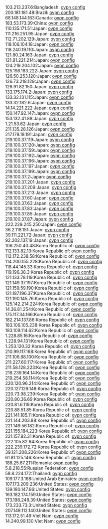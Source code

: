 103.213.237.6:Bangladesh: [ovpn config](vpn/103_213_237_6.ovpn)  
200.181.181.48:Brazil: [ovpn config](vpn/200_181_181_48.ovpn)  
68.148.144.163:Canada: [ovpn config](vpn/68_148_144_163.ovpn)  
183.53.173.39:China: [ovpn config](vpn/183_53_173_39.ovpn)  
110.135.171.51:Japan: [ovpn config](vpn/110_135_171_51.ovpn)  
111.216.251.95:Japan: [ovpn config](vpn/111_216_251_95.ovpn)  
112.71.202.129:Japan: [ovpn config](vpn/112_71_202_129.ovpn)  
118.106.104.18:Japan: [ovpn config](vpn/118_106_104_18.ovpn)  
118.240.19.110:Japan: [ovpn config](vpn/118_240_19_110.ovpn)  
121.80.24.163:Japan: [ovpn config](vpn/121_80_24_163.ovpn)  
121.81.221.214:Japan: [ovpn config](vpn/121_81_221_214.ovpn)  
124.219.204.102:Japan: [ovpn config](vpn/124_219_204_102.ovpn)  
125.198.183.222:Japan: [ovpn config](vpn/125_198_183_222.ovpn)  
126.50.253.120:Japan: [ovpn config](vpn/126_50_253_120.ovpn)  
126.73.218.129:Japan: [ovpn config](vpn/126_73_218_129.ovpn)  
126.91.82.150:Japan: [ovpn config](vpn/126_91_82_150.ovpn)  
133.175.174.2:Japan: [ovpn config](vpn/133_175_174_2.ovpn)  
133.32.131.115:Japan: [ovpn config](vpn/133_32_131_115.ovpn)  
133.32.182.6:Japan: [ovpn config](vpn/133_32_182_6.ovpn)  
14.14.221.222:Japan: [ovpn config](vpn/14_14_221_222.ovpn)  
150.147.92.147:Japan: [ovpn config](vpn/150_147_92_147.ovpn)  
153.132.41.88:Japan: [ovpn config](vpn/153_132_41_88.ovpn)  
1.21.53.62:Japan: [ovpn config](vpn/1_21_53_62.ovpn)  
211.135.28.126:Japan: [ovpn config](vpn/211_135_28_126.ovpn)  
217.178.18.191:Japan: [ovpn config](vpn/217_178_18_191.ovpn)  
219.100.37.119:Japan: [ovpn config](vpn/219_100_37_119.ovpn)  
219.100.37.120:Japan: [ovpn config](vpn/219_100_37_120.ovpn)  
219.100.37.159:Japan: [ovpn config](vpn/219_100_37_159.ovpn)  
219.100.37.192:Japan: [ovpn config](vpn/219_100_37_192.ovpn)  
219.100.37.196:Japan: [ovpn config](vpn/219_100_37_196.ovpn)  
219.100.37.197:Japan: [ovpn config](vpn/219_100_37_197.ovpn)  
219.100.37.199:Japan: [ovpn config](vpn/219_100_37_199.ovpn)  
219.100.37.2:Japan: [ovpn config](vpn/219_100_37_2.ovpn)  
219.100.37.201:Japan: [ovpn config](vpn/219_100_37_201.ovpn)  
219.100.37.209:Japan: [ovpn config](vpn/219_100_37_209.ovpn)  
219.100.37.213:Japan: [ovpn config](vpn/219_100_37_213.ovpn)  
219.100.37.60:Japan: [ovpn config](vpn/219_100_37_60.ovpn)  
219.100.37.63:Japan: [ovpn config](vpn/219_100_37_63.ovpn)  
219.100.37.83:Japan: [ovpn config](vpn/219_100_37_83.ovpn)  
219.100.37.85:Japan: [ovpn config](vpn/219_100_37_85.ovpn)  
219.100.37.87:Japan: [ovpn config](vpn/219_100_37_87.ovpn)  
222.229.245.250:Japan: [ovpn config](vpn/222_229_245_250.ovpn)  
36.2.118.151:Japan: [ovpn config](vpn/36_2_118_151.ovpn)  
39.111.221.72:Japan: [ovpn config](vpn/39_111_221_72.ovpn)  
92.202.137.19:Japan: [ovpn config](vpn/92_202_137_19.ovpn)  
106.250.40.48:Korea Republic of: [ovpn config](vpn/106_250_40_48.ovpn)  
112.133.82.13:Korea Republic of: [ovpn config](vpn/112_133_82_13.ovpn)  
112.172.238.58:Korea Republic of: [ovpn config](vpn/112_172_238_58.ovpn)  
114.200.155.228:Korea Republic of: [ovpn config](vpn/114_200_155_228.ovpn)  
118.44.145.33:Korea Republic of: [ovpn config](vpn/118_44_145_33.ovpn)  
119.196.38.3:Korea Republic of: [ovpn config](vpn/119_196_38_3.ovpn)  
121.133.78.119:Korea Republic of: [ovpn config](vpn/121_133_78_119.ovpn)  
121.149.37.197:Korea Republic of: [ovpn config](vpn/121_149_37_197.ovpn)  
121.159.59.190:Korea Republic of: [ovpn config](vpn/121_159_59_190.ovpn)  
121.187.196.37:Korea Republic of: [ovpn config](vpn/121_187_196_37.ovpn)  
121.190.145.76:Korea Republic of: [ovpn config](vpn/121_190_145_76.ovpn)  
125.142.214.224:Korea Republic of: [ovpn config](vpn/125_142_214_224.ovpn)  
14.36.81.254:Korea Republic of: [ovpn config](vpn/14_36_81_254.ovpn)  
175.117.34.166:Korea Republic of: [ovpn config](vpn/175_117_34_166.ovpn)  
182.214.137.86:Korea Republic of: [ovpn config](vpn/182_214_137_86.ovpn)  
183.106.105.238:Korea Republic of: [ovpn config](vpn/183_106_105_238.ovpn)  
183.109.114.62:Korea Republic of: [ovpn config](vpn/183_109_114_62.ovpn)  
1.228.85.16:Korea Republic of: [ovpn config](vpn/1_228_85_16.ovpn)  
1.228.94.131:Korea Republic of: [ovpn config](vpn/1_228_94_131.ovpn)  
1.253.120.32:Korea Republic of: [ovpn config](vpn/1_253_120_32.ovpn)  
210.99.117.168:Korea Republic of: [ovpn config](vpn/210_99_117_168.ovpn)  
211.106.88.100:Korea Republic of: [ovpn config](vpn/211_106_88_100.ovpn)  
211.227.60.117:Korea Republic of: [ovpn config](vpn/211_227_60_117.ovpn)  
211.58.128.223:Korea Republic of: [ovpn config](vpn/211_58_128_223.ovpn)  
218.239.164.14:Korea Republic of: [ovpn config](vpn/218_239_164_14.ovpn)  
219.254.58.114:Korea Republic of: [ovpn config](vpn/219_254_58_114.ovpn)  
220.120.96.214:Korea Republic of: [ovpn config](vpn/220_120_96_214.ovpn)  
220.127.129.148:Korea Republic of: [ovpn config](vpn/220_127_129_148.ovpn)  
220.73.98.239:Korea Republic of: [ovpn config](vpn/220_73_98_239.ovpn)  
220.80.36.69:Korea Republic of: [ovpn config](vpn/220_80_36_69.ovpn)  
220.81.6.119:Korea Republic of: [ovpn config](vpn/220_81_6_119.ovpn)  
220.88.51.85:Korea Republic of: [ovpn config](vpn/220_88_51_85.ovpn)  
221.141.185.11:Korea Republic of: [ovpn config](vpn/221_141_185_11.ovpn)  
221.144.203.88:Korea Republic of: [ovpn config](vpn/221_144_203_88.ovpn)  
221.149.56.182:Korea Republic of: [ovpn config](vpn/221_149_56_182.ovpn)  
221.155.184.223:Korea Republic of: [ovpn config](vpn/221_155_184_223.ovpn)  
221.157.82.31:Korea Republic of: [ovpn config](vpn/221_157_82_31.ovpn)  
222.105.82.64:Korea Republic of: [ovpn config](vpn/222_105_82_64.ovpn)  
222.239.172.72:Korea Republic of: [ovpn config](vpn/222_239_172_72.ovpn)  
39.121.208.226:Korea Republic of: [ovpn config](vpn/39_121_208_226.ovpn)  
61.81.125.146:Korea Republic of: [ovpn config](vpn/61_81_125_146.ovpn)  
188.25.67.211:Romania: [ovpn config](vpn/188_25_67_211.ovpn)  
5.8.218.55:Russian Federation: [ovpn config](vpn/5_8_218_55.ovpn)  
58.8.224.172:Thailand: [ovpn config](vpn/58_8_224_172.ovpn)  
109.177.3.168:United Arab Emirates: [ovpn config](vpn/109_177_3_168.ovpn)  
107.173.209.236:United States: [ovpn config](vpn/107_173_209_236.ovpn)  
139.180.147.96:United States: [ovpn config](vpn/139_180_147_96.ovpn)  
163.182.174.159:United States: [ovpn config](vpn/163_182_174_159.ovpn)  
173.198.248.39:United States: [ovpn config](vpn/173_198_248_39.ovpn)  
173.233.73.3:United States: [ovpn config](vpn/173_233_73_3.ovpn)  
207.148.112.140:United States: [ovpn config](vpn/207_148_112_140.ovpn)  
113.172.51.49:Viet Nam: [ovpn config](vpn/113_172_51_49.ovpn)  
14.240.99.130:Viet Nam: [ovpn config](vpn/14_240_99_130.ovpn)  
